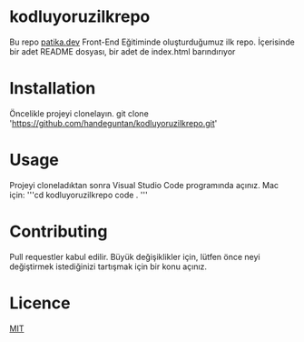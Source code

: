 # kodluyoruzilkrepo
Bu repo [patika.dev](https://academy.patika.dev/tr/courses/git/odev1) Front-End Eğitiminde oluşturduğumuz ilk repo. İçerisinde bir adet README dosyası, bir adet de index.html barındırıyor
# Installation
Öncelikle projeyi clonelayın. 
git clone 'https://github.com/handeguntan/kodluyoruzilkrepo.git'
# Usage
Projeyi cloneladıktan sonra Visual Studio Code programında açınız.
Mac için: 
'''cd kodluyoruzilkrepo
code . '''
# Contributing
Pull requestler kabul edilir. Büyük değişiklikler için, lütfen önce neyi değiştirmek istediğinizi tartışmak için bir konu açınız.
# Licence
[MIT](https://choosealicense.com/licenses/mit/)


